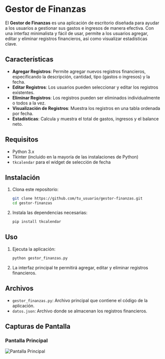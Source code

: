 # Gestor de Finanzas

El **Gestor de Finanzas** es una aplicación de escritorio diseñada para ayudar a los usuarios a gestionar sus gastos e ingresos de manera efectiva. Con una interfaz minimalista y fácil de usar, permite a los usuarios agregar, editar y eliminar registros financieros, así como visualizar estadísticas clave.

## Características

- **Agregar Registros**: Permite agregar nuevos registros financieros, especificando la descripción, cantidad, tipo (gastos o ingresos) y la fecha.
- **Editar Registros**: Los usuarios pueden seleccionar y editar los registros existentes.
- **Eliminar Registros**: Los registros pueden ser eliminados individualmente o todos a la vez.
- **Visualización de Registros**: Muestra los registros en una tabla ordenada por fecha.
- **Estadísticas**: Calcula y muestra el total de gastos, ingresos y el balance neto.

## Requisitos

- Python 3.x
- Tkinter (incluido en la mayoría de las instalaciones de Python)
- `tkcalendar` para el widget de selección de fecha

## Instalación

1. Clona este repositorio:
    ```bash
    git clone https://github.com/tu_usuario/gestor-finanzas.git
    cd gestor-finanzas
    ```

2. Instala las dependencias necesarias:
    ```bash
    pip install tkcalendar
    ```

## Uso

1. Ejecuta la aplicación:
    ```bash
    python gestor_finanzas.py
    ```

2. La interfaz principal te permitirá agregar, editar y eliminar registros financieros.

## Archivos

- `gestor_finanzas.py`: Archivo principal que contiene el código de la aplicación.
- `datos.json`: Archivo donde se almacenan los registros financieros.

## Capturas de Pantalla

### Pantalla Principal
![Pantalla Principal](screenshots/pantalla_principal.png)
